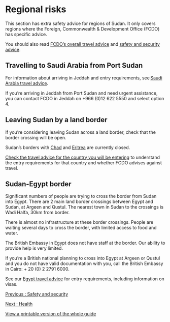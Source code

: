 # Regional risks

This section has extra safety advice for regions of Sudan. It only covers regions where the Foreign, Commonwealth & Development Office (FCDO) has specific advice.

You should also read [FCDO’s overall travel advice](/foreign-travel-advice/sudan) and [safety and security advice](/foreign-travel-advice/sudan/safety-and-security).

## Travelling to Saudi Arabia from Port Sudan

For information about arriving in Jeddah and entry requirements, see [Saudi Arabia travel advice](https://www.gov.uk/foreign-travel-advice/saudi-arabia).

If you’re arriving in Jeddah from Port Sudan and need urgent assistance, you can contact FCDO in Jeddah on +966 (0)12 622 5550 and select option 4.

## Leaving Sudan by a land border

If you’re considering leaving Sudan across a land border, check that the border crossing will be open.

Sudan’s borders with [Chad](https://www.gov.uk/foreign-travel-advice/chad) and [Eritrea](https://www.gov.uk/foreign-travel-advice/eritrea) are currently closed.

[Check the travel advice for the country you will be entering](https://www.gov.uk/foreign-travel-advice) to understand the entry requirements for that country and whether FCDO advises against travel.

## Sudan-Egypt border

Significant numbers of people are trying to cross the border from Sudan into Egypt. There are 2 main land border crossings between Egypt and Sudan, at Argeen and Qustul. The nearest town in Sudan to the crossings is Wadi Halfa, 30km from border.

There is almost no infrastructure at these border crossings. People are waiting several days to cross the border, with limited access to food and water.

The British Embassy in Egypt does not have staff at the border. Our ability to provide help is very limited.

If you’re a British national planning to cross into Egypt at Argeen or Qustul and you do not have valid documentation with you, call the British Embassy in Cairo: + 20 (0) 2 2791 6000.

See our [Egypt travel advice](https://www.gov.uk/foreign-travel-advice/egypt) for entry requirements, including information on visas.

[Previous
:
Safety and security](/foreign-travel-advice/sudan/safety-and-security)

[Next
:
Health](/foreign-travel-advice/sudan/health)

[View a printable version of the whole guide](/foreign-travel-advice/sudan/print)